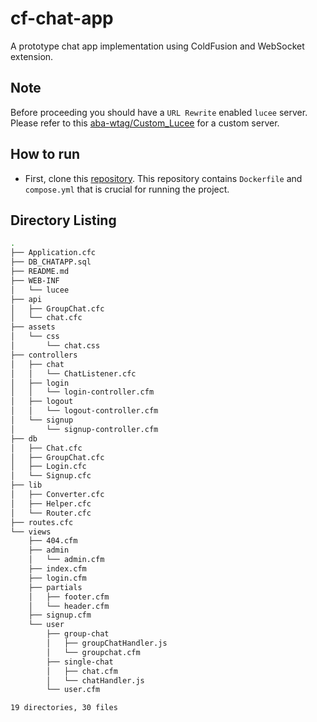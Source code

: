 # cf-chat-app
A prototype chat app implementation using ColdFusion and WebSocket extension.

## Note

Before proceeding you should have a `URL Rewrite` enabled `lucee` server. Please refer to this [aba-wtag/Custom_Lucee](https://github.com/aba-wtag/Custom_Lucee) for a custom server.

## How to run

* First, clone this [repository](https://github.com/aba-wtag/lucee-mariadb-starter). This repository contains `Dockerfile` and `compose.yml` that is crucial for running the project.

## Directory Listing

```bash
.
├── Application.cfc
├── DB_CHATAPP.sql
├── README.md
├── WEB-INF
│   └── lucee
├── api
│   ├── GroupChat.cfc
│   └── chat.cfc
├── assets
│   └── css
│       └── chat.css
├── controllers
│   ├── chat
│   │   └── ChatListener.cfc
│   ├── login
│   │   └── login-controller.cfm
│   ├── logout
│   │   └── logout-controller.cfm
│   └── signup
│       └── signup-controller.cfm
├── db
│   ├── Chat.cfc
│   ├── GroupChat.cfc
│   ├── Login.cfc
│   └── Signup.cfc
├── lib
│   ├── Converter.cfc
│   ├── Helper.cfc
│   └── Router.cfc
├── routes.cfc
└── views
    ├── 404.cfm
    ├── admin
    │   └── admin.cfm
    ├── index.cfm
    ├── login.cfm
    ├── partials
    │   ├── footer.cfm
    │   └── header.cfm
    ├── signup.cfm
    └── user
        ├── group-chat
        │   ├── groupChatHandler.js
        │   └── groupchat.cfm
        ├── single-chat
        │   ├── chat.cfm
        │   └── chatHandler.js
        └── user.cfm

19 directories, 30 files
```

